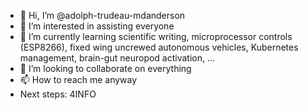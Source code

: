 - 👋 Hi, I’m @adolph-trudeau-mdanderson
- 👀 I’m interested in assisting everyone
- 🌱 I’m currently learning scientific writing, microprocessor controls (ESP8266), fixed wing uncrewed autonomous vehicles, Kubernetes management, brain-gut neuropod activation, ...
- 💞️ I’m looking to collaborate on everything
- 📫 How to reach me anyway
- Next steps: 4INFO
<!---
adolph-trudeau-mdanderson/adolph-trudeau-mdanderson is a ✨ special ✨ repository because its `README.md` (this file) appears on your GitHub profile.
You can click the Preview link to take a look at your changes.
--->
